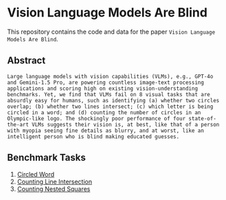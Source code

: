 # Vision Language Models Are Blind

This repository contains the code and data for the paper `Vision Language Models Are Blind`.

## Abstract

```
Large language models with vision capabilities (VLMs), e.g., GPT-4o and Gemini-1.5 Pro, are powering countless image-text processing applications and scoring high on existing vision-understanding benchmarks. Yet, we find that VLMs fail on 8 visual tasks that are absurdly easy for humans, such as identifying (a) whether two circles overlap; (b) whether two lines intersect; (c) which letter is being circled in a word; and (d) counting the number of circles in an Olympic-like logo. The shockingly poor performance of four state-of-the-art VLMs suggests their vision is, at best, like that of a person with myopia seeing fine details as blurry, and at worst, like an intelligent person who is blind making educated guesses.
```

## Benchmark Tasks

1. [Circled Word](./src/CircledWord/)
2. [Counting Line Intersection](./src/LineIntersection/)
3. [Counting Nested Squares](./src/NestedSquares/)